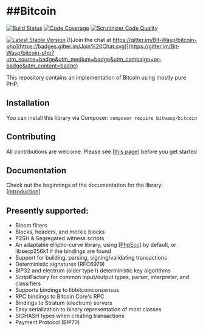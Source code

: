   
##Bitcoin
=======
[![Build Status](https://scrutinizer-ci.com/g/bit-wasp/bitcoin-php/badges/build.png?b=master)](https://scrutinizer-ci.com/g/bit-wasp/bitcoin-php/build-status/master)
[![Code Coverage](https://scrutinizer-ci.com/g/bit-wasp/bitcoin-php/badges/coverage.png?b=master)](https://scrutinizer-ci.com/g/bit-wasp/bitcoin-php/?branch=master)
[![Scrutinizer Code Quality](https://scrutinizer-ci.com/g/Bit-Wasp/bitcoin-php/badges/quality-score.png?b=master)](https://scrutinizer-ci.com/g/Bit-Wasp/bitcoin-php/?branch=master)

[![Latest Stable Version](https://poser.pugx.org/bitwasp/bitcoin/v/stable.png)](https://packagist.org/packages/bitwasp/bitcoin)
[![Join the chat at https://gitter.im/Bit-Wasp/bitcoin-php](https://badges.gitter.im/Join%20Chat.svg)](https://gitter.im/Bit-Wasp/bitcoin-php?utm_source=badge&utm_medium=badge&utm_campaign=pr-badge&utm_content=badge)

  This repository contains an implementation of Bitcoin using mostly pure PHP.

## Installation
You can install this library via Composer: `composer require bitwasp/bitcoin`

## Contributing

 All contributions are welcome. Please see [[this page](https://github.com/Bit-Wasp/bitcoin-php/blob/master/CONTRIBUTING.md)] before you get started

## Documentation

 Check out the beginnings of the documentation for the library: [[Introduction](doc/Introduction.md)]

## Presently supported:

 - Bloom filters
 - Blocks, headers, and merkle blocks
 - P2SH & Segregated witness scripts
 - An adaptable elliptic-curve library, using [[PhpEcc](https://github.com/mdanter/phpecc)] by default, or libsecp256k1 if the bindings are found
 - Support for building, parsing, signing/validating transactions
 - Deterministic signatures (RFC6979)
 - BIP32 and electrum (older type I) deterministic key algorithms
 - ScriptFactory for common input/output types, parser, interpreter, and classifiers
 - Supports bindings to libbitcoinconsensus
 - RPC bindings to Bitcoin Core's RPC
 - Bindings to Stratum (electrum) servers
 - Easy serialization to binary representation of most classes
 - SIGHASH types when creating transactions
 - Payment Protocol (BIP70)

